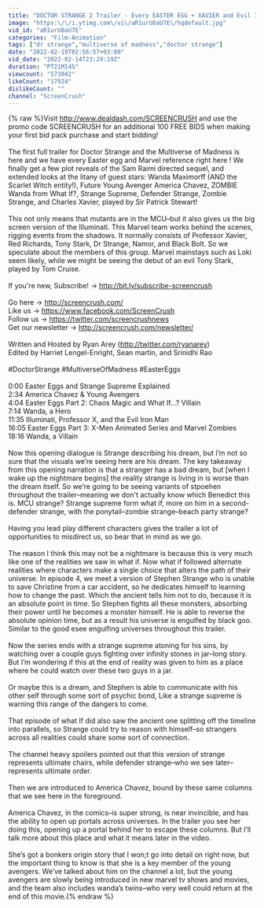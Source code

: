 ```yaml
---
title: "DOCTOR STRANGE 2 Trailer - Every EASTER EGG + XAVIER and Evil IRON MAN Explained | Marvel Breakdown"
image: "https:\/\/i.ytimg.com\/vi\/aR1urU8aU7E\/hqdefault.jpg"
vid_id: "aR1urU8aU7E"
categories: "Film-Animation"
tags: ["dr strange","multiverse of madness","doctor strange"]
date: "2022-02-19T02:56:57+03:00"
vid_date: "2022-02-14T23:29:19Z"
duration: "PT21M14S"
viewcount: "573042"
likeCount: "17924"
dislikeCount: ""
channel: "ScreenCrush"
---
```

{% raw %}Visit <a rel="nofollow" target="blank" href="http://www.dealdash.com/SCREENCRUSH">http://www.dealdash.com/SCREENCRUSH</a>  and use the promo code SCREENCRUSH for an additional 100 FREE BIDS when making your first bid pack purchase and start bidding!<br /><br />The first full trailer for Doctor Strange and the Multiverse of Madness is here and we have every Easter egg and Marvel reference right here ! We finally get a few plot reveals of the Sam Raimi directed sequel, and extended looks at the litany of guest stars: Wanda Maximorff (AND the Scarlet Witch entity!), Future Young Avenger America Chavez, ZOMBIE Wanda from What If?, Strange Supreme, Defender Strange, Zombie Strange, and Charles Xavier, played by Sir Patrick Stewart!<br /><br />This not only means that mutants are in the MCU–but it also gives us the big screen version of the Illuminati. This Marvel team works behind the scenes, rigging events from the shadows. It normally consists of Professor Xavier, Red Richards, Tony Stark, Dr Strange, Namor, and Black Bolt. So we speculate about the members of this group. Marvel mainstays such as Loki seem likely, while we might be seeing the debut of an evil Tony Stark, played by Tom Cruise. <br /><br />If you're new, Subscribe! → <a rel="nofollow" target="blank" href="http://bit.ly/subscribe-screencrush">http://bit.ly/subscribe-screencrush</a><br /><br />Go here → <a rel="nofollow" target="blank" href="http://screencrush.com/">http://screencrush.com/</a><br />Like us → <a rel="nofollow" target="blank" href="https://www.facebook.com/ScreenCrush">https://www.facebook.com/ScreenCrush</a><br />Follow us → <a rel="nofollow" target="blank" href="https://twitter.com/screencrushnews">https://twitter.com/screencrushnews</a><br />Get our newsletter → <a rel="nofollow" target="blank" href="http://screencrush.com/newsletter/">http://screencrush.com/newsletter/</a><br /><br />Written and Hosted by Ryan Arey (<a rel="nofollow" target="blank" href="http://twitter.com/ryanarey)">http://twitter.com/ryanarey)</a><br />Edited by Harriet Lengel-Enright, Sean martin, and Srinidhi Rao<br /><br />#DoctorStrange #MultiverseOfMadness #EasterEggs<br /><br />0:00 Easter Eggs and Strange Supreme Explained<br />2:34 America Chavez &amp; Young Avengers <br />4:04 Easter Eggs Part 2: Chaos Magic and What If…? Villain<br />7:14 Wanda, a Hero<br />11:35 Illuminati, Professor X, and the Evil Iron Man<br />16:05 Easter Eggs Part 3: X-Men Animated Series and Marvel Zombies<br />18:16 Wanda, a Villain<br /><br />Now this opening dialogue is Strange describing his dream, but I’m not so sure that the visuals we’re seeing here are his dream. The key takeaway from this opening narration is that a stranger has a bad dream, but [when I wake up the nightmare begins] the reality strange is living in is worse than the dream itself. So we’re going to be seeing variants of stpoehen throughout the trailer–meaning we don't actually know which Benedict this is. MCU strange? Strange supreme form what if, more on him in a second-defender strange, with the ponytail–zombie strange–beach party strange?<br /><br />Having you lead play different characters gives the trailer a lot of opportunities to misdirect us, so bear that in mind as we go.<br /><br />The reason I think this may not be a nightmare is because this is very much like one of the realities we saw in what if. Now what if followed alternate realities where characters make a single choice that alters the path of their universe. In episode 4, we meet a version of Stephen Strange who is unable to save Christine from a car accident, so he dedicates himself to learning how to change the past. Which the ancient tells him not to do, because it is an absolute point in time. So Stephen fights all these monsters, absorbing their power until he becomes a monster himself. He is able to reverse the absolute opinion time, but as a result his universe is engulfed by black goo. Similar to the good esee engulfing universes throughout this trailer.<br /><br />Now the series ends with a strange supreme atoning for his sins, by watching over a couple guys fighting over infinity stones in jar–long story. But I’m wondering if this at the end of reality was given to him as  a place where he could watch over these two guys in a jar.<br /><br />Or maybe this is a dream, and Stephen is able to communicate with his other self through some sort of psychic bond, Like a strange supreme is warning this range of the dangers to come.<br /><br />That episode of what If did also saw the ancient one splitting off the timeline into parallels, so Strange could try to reason with himself–so strangers across all realities could share some sort of connection.<br /><br />The channel heavy spoilers pointed out that this version of strange represents ultimate chairs, while defender strange–who we see later–represents ultimate order. <br /><br />Then we are introduced to America Chavez, bound by these same columns that we see here in the foreground.<br /><br />America Chavez, in the comics–is super strong, is near invincible, and has the ability to open up portals across universes. In the trailer you see her doing this, opening up a portal behind her to escape these columns. But I’ll talk more about this place and what it means later in the video.<br /><br />She’s got a bonkers origin story that I won;t go into detail on right now, but the important thing to know is that she is a key member of the young avengers. We’ve talked about him on the channel a lot, but the young avengers are slowly being introduced in new marvel tv shows and movies, and the team also includes wanda’s twins–who very well could return at the end of this movie.{% endraw %}
